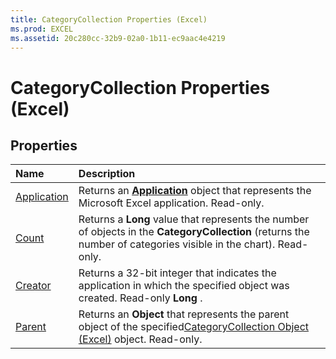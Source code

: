```yaml
---
title: CategoryCollection Properties (Excel)
ms.prod: EXCEL
ms.assetid: 20c280cc-32b9-02a0-1b11-ec9aac4e4219
---
```



# CategoryCollection Properties (Excel)

## Properties



|**Name**|**Description**|
|:-----|:-----|
|[Application](categorycollection-application-property-excel.md)|Returns an  **[Application](application-object-excel.md)** object that represents the Microsoft Excel application. Read-only.|
|[Count](categorycollection-count-property-excel.md)|Returns a  **Long** value that represents the number of objects in the **CategoryCollection** (returns the number of categories visible in the chart). Read-only.|
|[Creator](categorycollection-creator-property-excel.md)|Returns a 32-bit integer that indicates the application in which the specified object was created. Read-only  **Long** .|
|[Parent](categorycollection-parent-property-excel.md)|Returns an  **Object** that represents the parent object of the specified[CategoryCollection Object (Excel)](categorycollection-object-excel.md) object. Read-only.|

